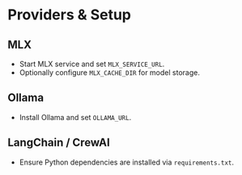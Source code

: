 # Providers & Setup

## MLX
- Start MLX service and set `MLX_SERVICE_URL`.
- Optionally configure `MLX_CACHE_DIR` for model storage.

## Ollama
- Install Ollama and set `OLLAMA_URL`.

## LangChain / CrewAI
- Ensure Python dependencies are installed via `requirements.txt`.
